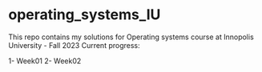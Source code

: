 # operating_systems_IU
This repo contains my solutions for Operating systems course at Innopolis University - Fall 2023
Current progress:
 
1- Week01
2- Week02